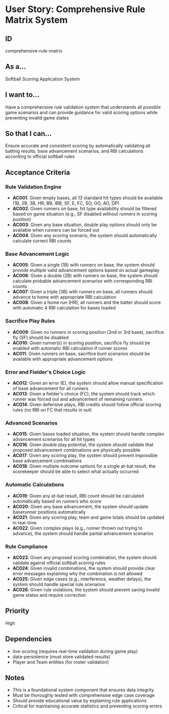 # User Story: Comprehensive Rule Matrix System

## ID

comprehensive-rule-matrix

## As a...

Softball Scoring Application System

## I want to...

Have a comprehensive rule validation system that understands all possible game scenarios and can provide guidance for valid scoring options while preventing invalid game states

## So that I can...

Ensure accurate and consistent scoring by automatically validating all batting results, base advancement scenarios, and RBI calculations according to official softball rules

## Acceptance Criteria

### Rule Validation Engine

- **AC001**: Given empty bases, all 13 standard hit types should be available (1B, 2B, 3B, HR, BB, IBB, SF, E, FC, SO, GO, AO, DP)
- **AC002**: Given runners on base, hit type availability should be filtered based on game situation (e.g., SF disabled without runners in scoring position)
- **AC003**: Given any base situation, double play options should only be available when runners can be forced out
- **AC004**: Given any scoring scenario, the system should automatically calculate correct RBI counts

### Base Advancement Logic

- **AC005**: Given a single (1B) with runners on base, the system should provide multiple valid advancement options based on actual gameplay
- **AC006**: Given a double (2B) with runners on base, the system should calculate probable advancement scenarios with corresponding RBI counts
- **AC007**: Given a triple (3B) with runners on base, all runners should advance to home with appropriate RBI calculation
- **AC008**: Given a home run (HR), all runners and the batter should score with automatic 4 RBI calculation for bases loaded

### Sacrifice Play Rules

- **AC009**: Given no runners in scoring position (2nd or 3rd base), sacrifice fly (SF) should be disabled
- **AC010**: Given runner(s) in scoring position, sacrifice fly should be enabled with automatic RBI calculation if runner scores
- **AC011**: Given runners on base, sacrifice bunt scenarios should be available with appropriate advancement options

### Error and Fielder's Choice Logic

- **AC012**: Given an error (E), the system should allow manual specification of base advancement for all runners
- **AC013**: Given a fielder's choice (FC), the system should track which runner was forced out and advancement of remaining runners
- **AC014**: Given defensive plays, RBI credits should follow official scoring rules (no RBI on FC that results in out)

### Advanced Scenarios

- **AC015**: Given bases loaded situation, the system should handle complex advancement scenarios for all hit types
- **AC016**: Given double play potential, the system should validate that proposed advancement combinations are physically possible
- **AC017**: Given any scoring play, the system should prevent impossible base advancement combinations
- **AC018**: Given multiple outcome options for a single at-bat result, the scorekeeper should be able to select what actually occurred

### Automatic Calculations

- **AC019**: Given any at-bat result, RBI count should be calculated automatically based on runners who score
- **AC020**: Given any base advancement, the system should update baserunner positions automatically
- **AC021**: Given any scoring play, team and game totals should be updated in real-time
- **AC022**: Given complex plays (e.g., runner thrown out trying to advance), the system should handle partial advancement scenarios

### Rule Compliance

- **AC023**: Given any proposed scoring combination, the system should validate against official softball scoring rules
- **AC024**: Given invalid combinations, the system should provide clear error messages explaining why the combination is not allowed
- **AC025**: Given edge cases (e.g., interference, weather delays), the system should handle special rule scenarios
- **AC026**: Given rule violations, the system should prevent saving invalid game states and require correction

## Priority

High

## Dependencies

- live-scoring (requires real-time validation during game play)
- data-persistence (must store validated results)
- Player and Team entities (for roster validation)

## Notes

- This is a foundational system component that ensures data integrity
- Must be thoroughly tested with comprehensive edge case coverage
- Should provide educational value by explaining rule applications
- Critical for maintaining accurate statistics and preventing scoring errors
